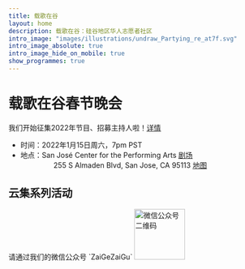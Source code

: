 ```yaml
---
title: 载歌在谷
layout: home
description: 载歌在谷：硅谷地区华人志愿者社区
intro_image: "images/illustrations/undraw_Partying_re_at7f.svg"
intro_image_absolute: true
intro_image_hide_on_mobile: true
show_programmes: true
---
```


# 载歌在谷春节晚会
我们开始征集2022年节目、招募主持人啦！[<u>详情</u>](/gala/)<br>
* 时间：2022年1月15日周六，7pm PST<br>
* 地点：San José Center for the Performing Arts [<u>剧场</u>](https://sanjosetheaters.org/theaters/center-for-performing-arts/)<br>
<span style="margin-left:65px">255 S Almaden Blvd, San Jose, CA 95113 [<u>地图</u>](https://goo.gl/maps/niXAKJ49jv6L1TtC6)</span><br>

<h2>云集系列活动</h2>
请通过我们的微信公众号 `ZaiGeZaiGu`

<img alt="微信公众号二维码" src="https://tva1.sinaimg.cn/large/008i3skNgy1gt7pmhz306j3046046jrh.jpg" height=100 />
